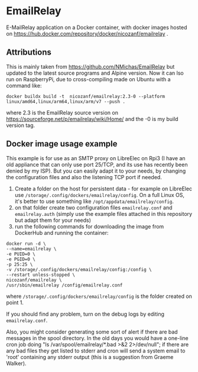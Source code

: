 # EmailRelay
E-MailRelay application on a Docker container, with docker images hosted on https://hub.docker.com/repository/docker/nicozanf/emailrelay .

## Attributions

This is mainly taken from https://github.com/NMichas/EmailRelay but updated to the latest source programs and Alpine version. Now it can lso run on RaspberryPi, due to
cross-compiling made on Ubuntu with a command like: 

```
docker buildx build -t  nicozanf/emailrelay:2.3-0 --platform linux/amd64,linux/arm64,linux/arm/v7 --push .
```

where 2.3 is the EmailRelay source version on https://sourceforge.net/p/emailrelay/wiki/Home/  and the -0 is my build version tag.


## Docker image usage example

This example is for use as an SMTP proxy on LibreElec on Rpi3 (I have an old appliance that can only use port 25/TCP, and its use has recently been denied
by my ISP). But you can easily adapt it to your needs, by changing the configuration files and also the listening TCP port if needed.

1. Create a folder on the host for persistent data - for example on LibreElec use `/storage/.config/dockers/emailrelay/config`. On a full Linux OS, it's better to use
   something like `/opt/appdata/emailrelay/config`.
2. on that folder create two configuration files `emailrelay.conf`  and `emailrelay.auth` (simply use the example files attached in this repository but adapt them
   for your needs)
3. run the following commands for downloading the image from DockerHub and running the container:

```
docker run -d \
--name=emailrelay \
-e PUID=0 \
-e PGID=0 \
-p 25:25 \
-v /storage/.config/dockers/emailrelay/config:/config \
--restart unless-stopped \
nicozanf/emailrelay \
/usr/sbin/emailrelay /config/emailrelay.conf
```

where `/storage/.config/dockers/emailrelay/config` is the folder created on point 1. 

If you should find any problem, turn on the debug logs by editing `emailrelay.conf`.

Also, you might consider generating some sort of alert if there are bad messages in the spool directory. In the old days you would have a one-line cron job doing "ls
/var/spool/emailrelay/*.bad >&2 2>/dev/null"; if there are any bad files they get listed to stderr and cron will send a system email to 'root' containing any stderr output (this is a suggestion from Graeme Walker).
